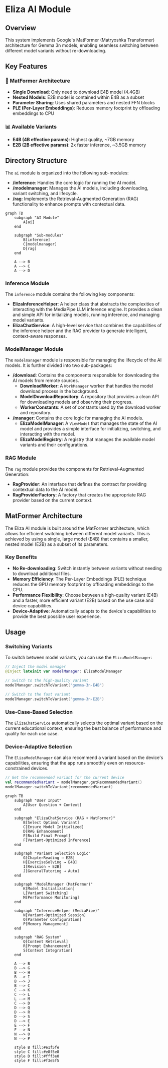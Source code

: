 # Eliza AI Module

## Overview

This system implements Google's MatFormer (Matryoshka Transformer) architecture for Gemma 3n models, enabling seamless switching between different model variants without re-downloading.


## Key Features

### 🎯 MatFormer Architecture
- **Single Download**: Only need to download E4B model (4.4GB)
- **Nested Models**: E2B model is contained within E4B as a subset
- **Parameter Sharing**: Uses shared parameters and nested FFN blocks
- **PLE (Per-Layer Embeddings)**: Reduces memory footprint by offloading embeddings to CPU

### 📊 Available Variants
- **E4B (4B effective params)**: Highest quality, ~7GB memory
- **E2B (2B effective params)**: 2x faster inference, ~3.5GB memory



## Directory Structure

The `ai` module is organized into the following sub-modules:

-   **/inference**: Handles the core logic for running the AI model.
-   **/modelmanager**: Manages the AI models, including downloading, variant switching, and lifecycle.
-   **/rag**: Implements the Retrieval-Augmented Generation (RAG) functionality to enhance prompts with contextual data.

```mermaid
graph TD
    subgraph "AI Module"
        A[ai]
    end

    subgraph "Sub-modules"
        B[inference]
        C[modelmanager]
        D[rag]
    end

    A --> B
    A --> C
    A --> D
```

### Inference Module

The `inference` module contains the following key components:

-   **ElizaInferenceHelper**: A helper class that abstracts the complexities of interacting with the MediaPipe LLM inference engine. It provides a clean and simple API for initializing models, running inference, and managing model variants.
-   **ElizaChatService**: A high-level service that combines the capabilities of the inference helper and the RAG provider to generate intelligent, context-aware responses.

### ModelManager Module

The `modelmanager` module is responsible for managing the lifecycle of the AI models. It is further divided into two sub-packages:

-   **/download**: Contains the components responsible for downloading the AI models from remote sources.
    -   **DownloadWorker**: A `WorkManager` worker that handles the model download process in the background.
    -   **ModelDownloadRepository**: A repository that provides a clean API for downloading models and observing their progress.
    -   **WorkerConstants**: A set of constants used by the download worker and repository.
-   **/manager**: Contains the core logic for managing the AI models.
    -   **ElizaModelManager**: A `ViewModel` that manages the state of the AI model and provides a simple interface for initializing, switching, and interacting with the model.
    -   **ElizaModelRegistry**: A registry that manages the available model variants and their configurations.

### RAG Module

The `rag` module provides the components for Retrieval-Augmented Generation:

-   **RagProvider**: An interface that defines the contract for providing contextual data to the AI model.
-   **RagProviderFactory**: A factory that creates the appropriate RAG provider based on the current context.

## MatFormer Architecture

The Eliza AI module is built around the MatFormer architecture, which allows for efficient switching between different model variants. This is achieved by using a single, large model (E4B) that contains a smaller, nested model (E2B) as a subset of its parameters.

### Key Benefits

-   **No Re-downloading**: Switch instantly between variants without needing to download additional files.
-   **Memory Efficiency**: The Per-Layer Embeddings (PLE) technique reduces the GPU memory footprint by offloading embeddings to the CPU.
-   **Performance Flexibility**: Choose between a high-quality variant (E4B) and a faster, more efficient variant (E2B) based on the use case and device capabilities.
-   **Device-Adaptive**: Automatically adapts to the device's capabilities to provide the best possible user experience.

## Usage

### Switching Variants

To switch between model variants, you can use the `ElizaModelManager`:

```kotlin
// Inject the model manager
@Inject lateinit var modelManager: ElizaModelManager

// Switch to the high-quality variant
modelManager.switchToVariant("gemma-3n-E4B")

// Switch to the fast variant
modelManager.switchToVariant("gemma-3n-E2B")
```

### Use-Case-Based Selection

The `ElizaChatService` automatically selects the optimal variant based on the current educational context, ensuring the best balance of performance and quality for each use case.

### Device-Adaptive Selection

The `ElizaModelManager` can also recommend a variant based on the device's capabilities, ensuring that the app runs smoothly even on resource-constrained devices.

```kotlin
// Get the recommended variant for the current device
val recommendedVariant = modelManager.getRecommendedVariant()
modelManager.switchToVariant(recommendedVariant)
```

```mermaid
graph TB
    subgraph "User Input"
        A[User Question + Context]
    end

    subgraph "ElizaChatService (RAG + MatFormer)"
        B[Select Optimal Variant]
        C[Ensure Model Initialized]
        D[RAG Enhancement]
        E[Build Final Prompt]
        F[Variant-Optimized Inference]
    end

    subgraph "Variant Selection Logic"
        G[ChapterReading → E2B]
        H[ExerciseSolving → E4B]
        I[Revision → E2B]
        J[GeneralTutoring → Auto]
    end

    subgraph "ModelManager (MatFormer)"
        K[Model Initialization]
        L[Variant Switching]
        M[Performance Monitoring]
    end

    subgraph "InferenceHelper (MediaPipe)"
        N[Variant-Optimized Session]
        O[Parameter Configuration]
        P[Memory Management]
    end

    subgraph "RAG System"
        Q[Content Retrieval]
        R[Prompt Enhancement]
        S[Context Integration]
    end

    A --> B
    B --> G
    B --> H
    B --> I
    B --> J
    B --> C
    C --> K
    C --> L
    L --> M
    C --> D
    D --> Q
    D --> R
    D --> S
    D --> E
    E --> F
    F --> N
    N --> O
    N --> P

    style B fill:#e1f5fe
    style C fill:#e8f5e8
    style D fill:#fff3e0
    style F fill:#f3e5f5
```








